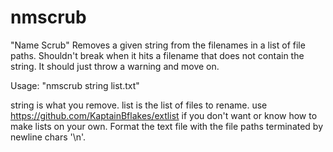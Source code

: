 # nmscrub
"Name Scrub" Removes a given string from the filenames in a list of file paths. Shouldn't break when it hits a filename that does not contain the string. It should just throw a warning and move on.

Usage: "nmscrub string list.txt"

string is what you remove. list is the list of files to rename.
use https://github.com/KaptainBflakes/extlist if you don't want or know how to make lists on your own.
Format the text file with the file paths terminated by newline chars '\n'.
